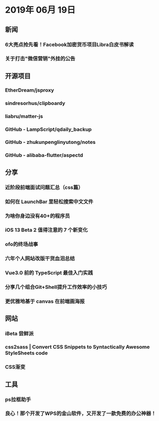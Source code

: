# 2019年 06月 19日

## 新闻

### 6大亮点抢先看！Facebook加密货币项目Libra白皮书解读

<daily-item
  note="巴比特资讯"
  url="https://mp.weixin.qq.com/s/Bxftv_hGBipXjRaA7UlUQQ"/>

### 关于打击"微信营销"外挂的公告

<daily-item
  note="微信安全中心"
  url="https://mp.weixin.qq.com/s/0sha13ki-iTWi-SJu1EVIw"/>

## 开源项目

### EtherDream/jsproxy

<daily-item
  note="一个基于浏览器端 JS 实现的在线代理"
  url="https://github.com/EtherDream/jsproxy"
  lang="Shell,Lua,JavaScript"
  watch="125"
  star="4575"
  fork="1047"/>

### sindresorhus/clipboardy

<daily-item
  note="剪贴板操作！支持各种平台"
  url="https://github.com/sindresorhus/clipboardy"
  lang="JavaScript,TypeScript"
  watch="14"
  star="701"
  fork="50"/>

### liabru/matter-js

<daily-item
  note="2D 物理引擎"
  url="https://github.com/liabru/matter-js"
  lang="JavaScript"
  watch="233"
  star="8744"
  fork="963"/>

### GitHub - LampScript/qdaily_backup

<daily-item
  note="好奇心日报备份计划 本项目启动于好奇心日报因喝茶后被停更3个月，万一关门好文章无法再重新检索，所以在 github 上做备份，供大家参阅。"
  url="https://github.com/LampScript/qdaily_backup"
  lang="other"
  watch="16"
  star="464"
  fork="98"/>

### GitHub - zhukunpenglinyutong/notes

<daily-item
  note="你所需要的知识速查集（主前端）"
  url="https://github.com/zhukunpenglinyutong/notes"
  lang="JavaScript"
  watch="1"
  star="7"
  fork="0"/>

### GitHub - alibaba-flutter/aspectd

<daily-item
  note="闲鱼技术团队开发的针对Dart的AOP编程框架"
  url="https://github.com/alibaba-flutter/aspectd"
  lang="Dart,Other"
  watch="5"
  star="74"
  fork="8"/>

## 分享

### 近阶段前端面试问题汇总（css篇）

<daily-item
  url="https://segmentfault.com/a/1190000019502480"/>

### 如何在 LaunchBar 里轻松搜索中文文件

<daily-item
  url="https://sspai.com/post/55233"/>

### 为啥你身边没有40+的程序员

<daily-item
  note="云水木石"
  url="https://mp.weixin.qq.com/s/Ejtpl4dCiX2bh5DoRXmZkg"/>

### iOS 13 Beta 2 值得注意的 7 个新变化

<daily-item
  url="https://sspai.com/post/55274"/>

### ofo的终场战事

<daily-item
  url="https://m.huxiu.com/article/304349.html?f=pc-friends-article"/>

### 六年个人网站改版干货血泪总结

<daily-item
  url="https://zhuanlan.zhihu.com/p/69314167"/>

### Vue3.0 前的 TypeScript 最佳入门实践

<daily-item
  url="https://juejin.im/post/5d0259f2518825405d15ae62"/>

### 分享几个组合Git+Shell提升工作效率的小技巧

<daily-item
  url="https://juejin.im/post/5d060eff51882502ec1a76b8"/>

### 更优雅地基于 canvas 在前端画海报

<daily-item
  url="https://juejin.im/post/5d087c0d6fb9a07eda031959"/>

## 网站

### iBeta 尝鲜派

<daily-item
  url="https://ibeta.me/"/>

### css2sass | Convert CSS Snippets to Syntactically Awesome StyleSheets code

<daily-item
  note="CSS 转化为 SASS/SCSS 的在线工具"
  url="http://css2sass.herokuapp.com/"
  :is-chinese="false"/>

### CSS渐变

<daily-item
  note="CSS渐变生成工具"
  url="https://www.bestvist.com/css-gradient"/>

## 工具

### ps拉框助手

<daily-item
  note="PS 快速图表生成插件"
  url="https://pslkzs.com/index.html"/>

### 良心！那个开发了WPS的金山软件，又开发了一款免费的办公神器！

<daily-item
  note="金山文档"
  url="https://mp.weixin.qq.com/s/b_sG97gzAHhf2WB2mpwPVw"/>

<daily-footer/>
